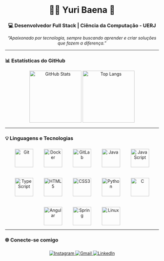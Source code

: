 <h1 align="center">👨‍💻 Yuri Baena 🤖</h1>

<h3 align="center">💻 Desenvolvedor Full Stack | Ciência da Computação - UERJ</h3>

<p align="center">
  <em>“Apaixonado por tecnologia, sempre buscando aprender e criar soluções que fazem a diferença.”</em>
</p>

---

### 📊 Estatísticas do GitHub

<p align="center">
  <img 
    alt="GitHub Stats" 
    height="170" 
    src="https://github-readme-stats.vercel.app/api?username=YuriBaena&show_icons=true&theme=dark&include_all_commits=true&hide_border=true&locale=pt-br" 
  />
  <img 
    alt="Top Langs" 
    height="170" 
    src="https://github-readme-stats.vercel.app/api/top-langs/?username=YuriBaena&theme=dark&layout=compact&custom_title=Tecnologias&langs_count=9&hide_border=true" 
  />
</p>

---

### 💡 Linguagens e Tecnologias

<div align="center" style="display: flex; flex-wrap: wrap; justify-content: center; gap: 35px; margin-top: 25px;">
  <img src="https://cdn.jsdelivr.net/gh/devicons/devicon@latest/icons/git/git-original.svg" width="60" height="60" title="Git" />
  <img src="https://cdn.jsdelivr.net/gh/devicons/devicon@latest/icons/docker/docker-plain.svg" width="60" height="60" title="Docker" />
  <img src="https://cdn.jsdelivr.net/gh/devicons/devicon@latest/icons/gitlab/gitlab-original.svg" width="60" height="60" title="GitLab"/>     
  <img src="https://cdn.jsdelivr.net/gh/devicons/devicon/icons/java/java-original.svg" width="60" height="60" title="Java" />
  <img src="https://cdn.jsdelivr.net/gh/devicons/devicon/icons/javascript/javascript-original.svg" width="60" height="60" title="JavaScript" />
  <img src="https://cdn.jsdelivr.net/gh/devicons/devicon/icons/typescript/typescript-original.svg" width="60" height="60" title="TypeScript" />
  <img src="https://cdn.jsdelivr.net/gh/devicons/devicon/icons/html5/html5-original.svg" width="60" height="60" title="HTML5" />
  <img src="https://cdn.jsdelivr.net/gh/devicons/devicon/icons/css3/css3-original.svg" width="60" height="60" title="CSS3" />
  <img src="https://cdn.jsdelivr.net/gh/devicons/devicon/icons/python/python-original.svg" width="60" height="60" title="Python" />
  <img src="https://cdn.jsdelivr.net/gh/devicons/devicon/icons/c/c-original.svg" width="60" height="60" title="C" />
  <img src="https://cdn.jsdelivr.net/gh/devicons/devicon/icons/angular/angular-original.svg" width="60" height="60" title="Angular" />
  <img src="https://cdn.jsdelivr.net/gh/devicons/devicon/icons/spring/spring-original.svg" width="60" height="60" title="Spring" />
  <img src="https://cdn.jsdelivr.net/gh/devicons/devicon/icons/linux/linux-original.svg" width="60" height="60" title="Linux" />
</div>


---

### 🌐 Conecte-se comigo

<div align="center" style="margin-top: 25px;">
  <a href="https://instagram.com/yuri._.baena" target="_blank">
    <img src="https://img.shields.io/badge/-Instagram-%23E4405F?style=for-the-badge&logo=instagram&logoColor=white" alt="Instagram"/>
  </a>
  <a href="mailto:contatoyuribaena@gmail.com" target="_blank">
    <img src="https://img.shields.io/badge/-Gmail-%23333?style=for-the-badge&logo=gmail&logoColor=white" alt="Gmail"/>
  </a>
  <a href="https://br.linkedin.com/in/yuri-baena-dias-nascimento-098b6b285" target="_blank">
    <img src="https://img.shields.io/badge/-LinkedIn-%230077B5?style=for-the-badge&logo=linkedin&logoColor=white" alt="LinkedIn"/>
  </a>
</div>
